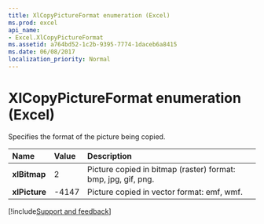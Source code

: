 ```yaml
---
title: XlCopyPictureFormat enumeration (Excel)
ms.prod: excel
api_name:
- Excel.XlCopyPictureFormat
ms.assetid: a764bd52-1c2b-9395-7774-1daceb6a8415
ms.date: 06/08/2017
localization_priority: Normal
---
```



# XlCopyPictureFormat enumeration (Excel)

Specifies the format of the picture being copied.



|Name|Value|Description|
|:-----|:-----|:-----|
| **xlBitmap**|2|Picture copied in bitmap (raster) format: bmp, jpg, gif, png.
| **xlPicture**|-4147|Picture copied in vector format: emf, wmf.|

[!include[Support and feedback](~/includes/feedback-boilerplate.md)]
